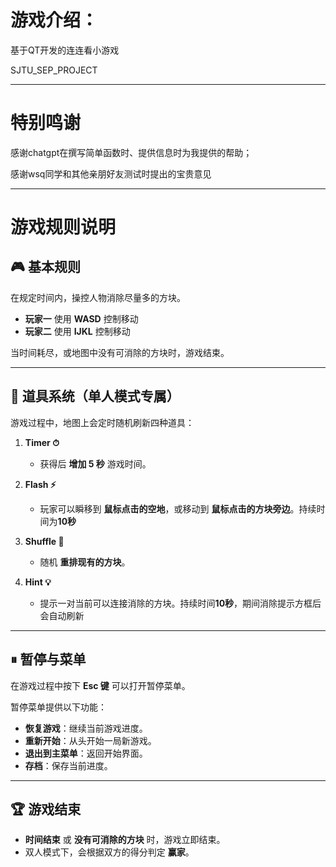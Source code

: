 # 游戏介绍：

基于QT开发的连连看小游戏 

SJTU_SEP_PROJECT

---

# 特别鸣谢

感谢chatgpt在撰写简单函数时、提供信息时为我提供的帮助；

感谢wsq同学和其他亲朋好友测试时提出的宝贵意见


---



# 游戏规则说明

## 🎮 基本规则
在规定时间内，操控人物消除尽量多的方块。  
- **玩家一** 使用 **WASD** 控制移动  
- **玩家二** 使用 **IJKL** 控制移动  

当时间耗尽，或地图中没有可消除的方块时，游戏结束。  

---

## 🧰 道具系统（单人模式专属）
游戏过程中，地图上会定时随机刷新四种道具：  

1. **Timer ⏱**  
   - 获得后 **增加 5 秒** 游戏时间。  

2. **Flash ⚡**  
   - 玩家可以瞬移到 **鼠标点击的空地**，或移动到 **鼠标点击的方块旁边**。持续时间为**10秒**  

3. **Shuffle 🔀**  
   - 随机 **重排现有的方块**。  

4. **Hint 💡**  
   - 提示一对当前可以连接消除的方块。持续时间**10秒**，期间消除提示方框后会自动刷新

---

## ⏸ 暂停与菜单
在游戏过程中按下 **Esc 键** 可以打开暂停菜单。  

暂停菜单提供以下功能：  
- **恢复游戏**：继续当前游戏进度。  
- **重新开始**：从头开始一局新游戏。  
- **退出到主菜单**：返回开始界面。  
- **存档**：保存当前进度。  

---

## 🏆 游戏结束
- **时间结束** 或 **没有可消除的方块** 时，游戏立即结束。  
- 双人模式下，会根据双方的得分判定 **赢家**。  
